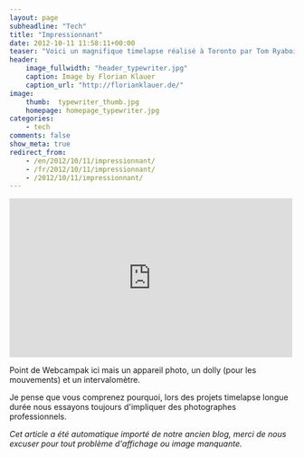 ```yaml
---
layout: page
subheadline: "Tech"
title: "Impressionnant"
date: 2012-10-11 11:58:11+00:00
teaser: "Voici un magnifique timelapse réalisé à Toronto par Tom Ryaboi."
header:
    image_fullwidth: "header_typewriter.jpg"
    caption: Image by Florian Klauer
    caption_url: "http://florianklauer.de/"
image:
    thumb:  typewriter_thumb.jpg
    homepage: homepage_typewriter.jpg
categories:
    - tech
comments: false
show_meta: true
redirect_from:
    - /en/2012/10/11/impressionnant/
    - /fr/2012/10/11/impressionnant/
    - /2012/10/11/impressionnant/
---
```

<div class="flex-video">
    <iframe src="https://player.vimeo.com/video/51137834" width="500" height="281" frameborder="0" webkitallowfullscreen mozallowfullscreen allowfullscreen></iframe>
</div>

Point de Webcampak ici mais un appareil photo, un dolly (pour les mouvements) et un intervalomètre.

Je pense que vous comprenez pourquoi, lors des projets timelapse longue durée nous essayons toujours d'impliquer des photographes professionnels.

_Cet article a été automatique importé de notre ancien blog, merci de nous excuser pour tout problème d'affichage ou image manquante._


